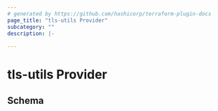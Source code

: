 ```yaml
---
# generated by https://github.com/hashicorp/terraform-plugin-docs
page_title: "tls-utils Provider"
subcategory: ""
description: |-
  
---
```


# tls-utils Provider





<!-- schema generated by tfplugindocs -->
## Schema
